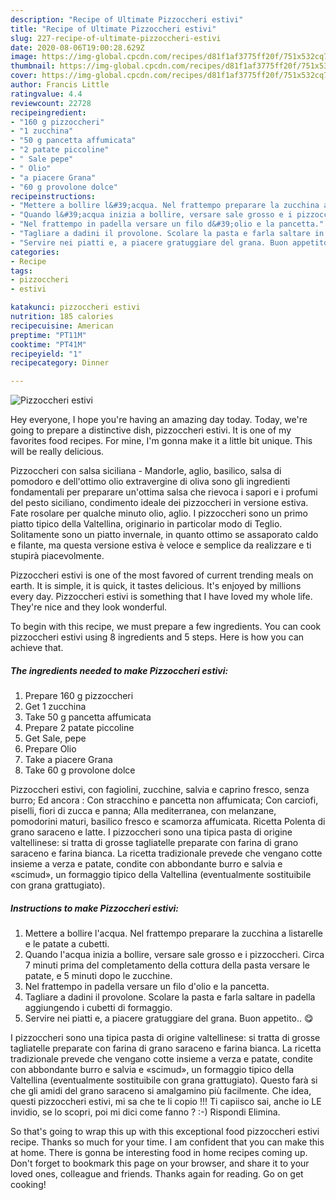 ```yaml
---
description: "Recipe of Ultimate Pizzoccheri estivi"
title: "Recipe of Ultimate Pizzoccheri estivi"
slug: 227-recipe-of-ultimate-pizzoccheri-estivi
date: 2020-08-06T19:00:28.629Z
image: https://img-global.cpcdn.com/recipes/d81f1af3775ff20f/751x532cq70/pizzoccheri-estivi-recipe-main-photo.jpg
thumbnail: https://img-global.cpcdn.com/recipes/d81f1af3775ff20f/751x532cq70/pizzoccheri-estivi-recipe-main-photo.jpg
cover: https://img-global.cpcdn.com/recipes/d81f1af3775ff20f/751x532cq70/pizzoccheri-estivi-recipe-main-photo.jpg
author: Francis Little
ratingvalue: 4.4
reviewcount: 22728
recipeingredient:
- "160 g pizzoccheri"
- "1 zucchina"
- "50 g pancetta affumicata"
- "2 patate piccoline"
- " Sale pepe"
- " Olio"
- "a piacere Grana"
- "60 g provolone dolce"
recipeinstructions:
- "Mettere a bollire l&#39;acqua. Nel frattempo preparare la zucchina a listarelle e le patate a cubetti."
- "Quando l&#39;acqua inizia a bollire, versare sale grosso e i pizzoccheri. Circa 7 minuti prima del completamento della cottura della pasta versare le patate, e 5 minuti dopo le zucchine."
- "Nel frattempo in padella versare un filo d&#39;olio e la pancetta."
- "Tagliare a dadini il provolone. Scolare la pasta e farla saltare in padella aggiungendo i cubetti di formaggio."
- "Servire nei piatti e, a piacere gratuggiare del grana. Buon appetito.. 😋"
categories:
- Recipe
tags:
- pizzoccheri
- estivi

katakunci: pizzoccheri estivi 
nutrition: 185 calories
recipecuisine: American
preptime: "PT11M"
cooktime: "PT41M"
recipeyield: "1"
recipecategory: Dinner

---
```



![Pizzoccheri estivi](https://img-global.cpcdn.com/recipes/d81f1af3775ff20f/751x532cq70/pizzoccheri-estivi-recipe-main-photo.jpg)

Hey everyone, I hope you're having an amazing day today. Today, we're going to prepare a distinctive dish, pizzoccheri estivi. It is one of my favorites food recipes. For mine, I'm gonna make it a little bit unique. This will be really delicious.

Pizzoccheri con salsa siciliana - Mandorle, aglio, basilico, salsa di pomodoro e dell&#39;ottimo olio extravergine di oliva sono gli ingredienti fondamentali per preparare un&#39;ottima salsa che rievoca i sapori e i profumi del pesto siciliano, condimento ideale dei pizzoccheri in versione estiva. Fate rosolare per qualche minuto olio, aglio. I pizzoccheri sono un primo piatto tipico della Valtellina, originario in particolar modo di Teglio. Solitamente sono un piatto invernale, in quanto ottimo se assaporato caldo e filante, ma questa versione estiva è veloce e semplice da realizzare e ti stupirà piacevolmente.

Pizzoccheri estivi is one of the most favored of current trending meals on earth. It is simple, it is quick, it tastes delicious. It's enjoyed by millions every day. Pizzoccheri estivi is something that I have loved my whole life. They're nice and they look wonderful.


To begin with this recipe, we must prepare a few ingredients. You can cook pizzoccheri estivi using 8 ingredients and 5 steps. Here is how you can achieve that.

<!--inarticleads1-->

##### The ingredients needed to make Pizzoccheri estivi:

1. Prepare 160 g pizzoccheri
1. Get 1 zucchina
1. Take 50 g pancetta affumicata
1. Prepare 2 patate piccoline
1. Get  Sale, pepe
1. Prepare  Olio
1. Take a piacere Grana
1. Take 60 g provolone dolce


Pizzoccheri estivi, con fagiolini, zucchine, salvia e caprino fresco, senza burro; Ed ancora : Con stracchino e pancetta non affumicata; Con carciofi, piselli, fiori di zucca e panna; Alla mediterranea, con melanzane, pomodorini maturi, basilico fresco e scamorza affumicata. Ricetta Polenta di grano saraceno e latte. I pizzoccheri sono una tipica pasta di origine valtellinese: si tratta di grosse tagliatelle preparate con farina di grano saraceno e farina bianca. La ricetta tradizionale prevede che vengano cotte insieme a verza e patate, condite con abbondante burro e salvia e «scimud», un formaggio tipico della Valtellina (eventualmente sostituibile con grana grattugiato). 

<!--inarticleads2-->

##### Instructions to make Pizzoccheri estivi:

1. Mettere a bollire l&#39;acqua. Nel frattempo preparare la zucchina a listarelle e le patate a cubetti.
1. Quando l&#39;acqua inizia a bollire, versare sale grosso e i pizzoccheri. Circa 7 minuti prima del completamento della cottura della pasta versare le patate, e 5 minuti dopo le zucchine.
1. Nel frattempo in padella versare un filo d&#39;olio e la pancetta.
1. Tagliare a dadini il provolone. Scolare la pasta e farla saltare in padella aggiungendo i cubetti di formaggio.
1. Servire nei piatti e, a piacere gratuggiare del grana. Buon appetito.. 😋


I pizzoccheri sono una tipica pasta di origine valtellinese: si tratta di grosse tagliatelle preparate con farina di grano saraceno e farina bianca. La ricetta tradizionale prevede che vengano cotte insieme a verza e patate, condite con abbondante burro e salvia e «scimud», un formaggio tipico della Valtellina (eventualmente sostituibile con grana grattugiato). Questo farà si che gli amidi del grano saraceno si amalgamino più facilmente. Che idea, questi pizzoccheri estivi, mi sa che te li copio !!! Ti capiisco sai, anche io LE invidio, se lo scopri, poi mi dici come fanno ? :-) Rispondi Elimina. 

So that's going to wrap this up with this exceptional food pizzoccheri estivi recipe. Thanks so much for your time. I am confident that you can make this at home. There is gonna be interesting food in home recipes coming up. Don't forget to bookmark this page on your browser, and share it to your loved ones, colleague and friends. Thanks again for reading. Go on get cooking!
